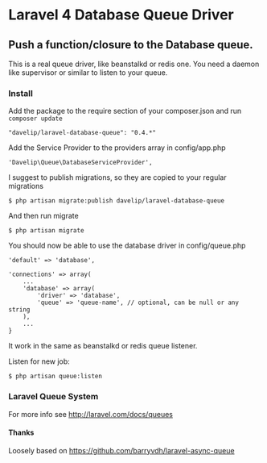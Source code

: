 # Laravel 4 Database Queue Driver

## Push a function/closure to the Database queue.
This is a real queue driver, like beanstalkd or redis one.
You need a daemon like supervisor or similar to listen to your queue.

### Install
Add the package to the require section of your composer.json and run `composer update`

    "davelip/laravel-database-queue": "0.4.*"

Add the Service Provider to the providers array in config/app.php

    'Davelip\Queue\DatabaseServiceProvider',
    
I suggest to publish migrations, so they are copied to your regular migrations

    $ php artisan migrate:publish davelip/laravel-database-queue

And then run migrate 

    $ php artisan migrate 

You should now be able to use the database driver in config/queue.php

    'default' => 'database',
    
    'connections' => array(
        ...
        'database' => array(
            'driver' => 'database',
            'queue' => 'queue-name', // optional, can be null or any string
        ),
        ...
    }

It work in the same as beanstalkd or redis queue listener.

Listen for new job:

    $ php artisan queue:listen


### Laravel Queue System
For more info see http://laravel.com/docs/queues

#### Thanks
Loosely based on https://github.com/barryvdh/laravel-async-queue
